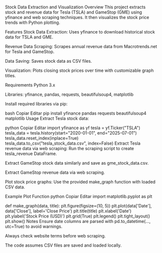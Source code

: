 Stock Data Extraction and Visualization
Overview
This project extracts stock and revenue data for Tesla (TSLA) and GameStop (GME) using yfinance and web scraping techniques. It then visualizes the stock price trends with Python plotting.

Features
Stock Data Extraction: Uses yfinance to download historical stock data for TSLA and GME.

Revenue Data Scraping: Scrapes annual revenue data from Macrotrends.net for Tesla and GameStop.

Data Saving: Saves stock data as CSV files.

Visualization: Plots closing stock prices over time with customizable graph titles.

Requirements
Python 3.x

Libraries: yfinance, pandas, requests, beautifulsoup4, matplotlib

Install required libraries via pip:

bash
Copiar
Editar
pip install yfinance pandas requests beautifulsoup4 matplotlib
Usage
Extract Tesla stock data:

python
Copiar
Editar
import yfinance as yf
tesla = yf.Ticker("TSLA")
tesla_data = tesla.history(start="2020-01-01", end="2025-07-01")
tesla_data.reset_index(inplace=True)
tesla_data.to_csv("tesla_stock_data.csv", index=False)
Extract Tesla revenue data via web scraping:
Run the scraping script to create tesla_revenue DataFrame.

Extract GameStop stock data similarly and save as gme_stock_data.csv.

Extract GameStop revenue data via web scraping.

Plot stock price graphs:
Use the provided make_graph function with loaded CSV data.

Example Plot Function
python
Copiar
Editar
import matplotlib.pyplot as plt

def make_graph(data, title):
    plt.figure(figsize=(10, 5))
    plt.plot(data['Date'], data['Close'], label='Close Price')
    plt.title(title)
    plt.xlabel('Date')
    plt.ylabel('Stock Price (USD)')
    plt.grid(True)
    plt.legend()
    plt.tight_layout()
    plt.show()
Notes
Ensure date columns are parsed with pd.to_datetime(..., utc=True) to avoid warnings.

Always check website terms before web scraping.

The code assumes CSV files are saved and loaded locally.
